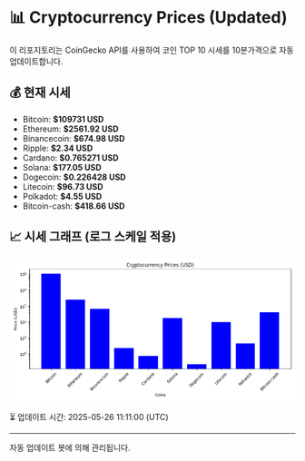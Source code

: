 
# 📊 Cryptocurrency Prices (Updated)

이 리포지토리는 CoinGecko API를 사용하여 코인 TOP 10 시세를 10분가격으로 자동 업데이트합니다.

## 💰 현재 시세
- Bitcoin: **$109731 USD**
- Ethereum: **$2561.92 USD**
- Binancecoin: **$674.98 USD**
- Ripple: **$2.34 USD**
- Cardano: **$0.765271 USD**
- Solana: **$177.05 USD**
- Dogecoin: **$0.226428 USD**
- Litecoin: **$96.73 USD**
- Polkadot: **$4.55 USD**
- Bitcoin-cash: **$418.66 USD**

## 📈 시세 그래프 (로그 스케일 적용)
![Crypto Prices](crypto_prices.png)

⏳ 업데이트 시간: 2025-05-26 11:11:00 (UTC)

---
자동 업데이트 봇에 의해 관리됩니다.
